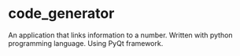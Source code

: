 # code_generator
An application that links information to a number. Written with python programming language. Using PyQt framework.
